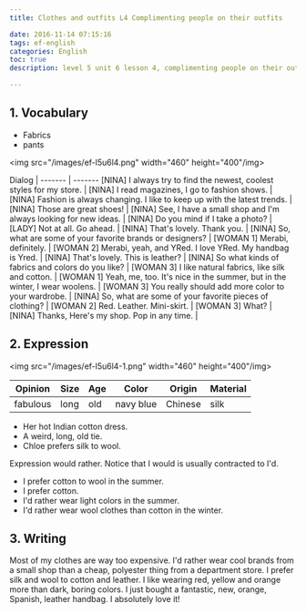 ```yaml
---
title: Clothes and outfits L4 Complimenting people on their outfits

date: 2016-11-14 07:15:16
tags: ef-english
categories: English
toc: true
description: level 5 unit 6 lesson 4, complimenting people on their outfits

---
```


## 1. Vocabulary

- Fabrics
- pants 

<img src="/images/ef-l5u6l4.png" width="460" height="400"/img>

Dialog |
------- | -------
[NINA] I always try to find the newest, coolest styles for my store. |
[NINA] I read magazines, I go to fashion shows. |
[NINA] Fashion is always changing. I like to keep up with the latest trends. |
[NINA] Those are great shoes! |
[NINA] See, I have a small shop and I'm always looking for new ideas. |
[NINA] Do you mind if I take a photo? |
[LADY] Not at all. Go ahead. |
[NINA] That's lovely. Thank you. |
[NINA] So, what are some of your favorite brands or designers? |
[WOMAN 1] Merabi, definitely. |
[WOMAN 2] Merabi, yeah, and YRed. I love YRed. My handbag is Yred. |
[NINA] That's lovely. This is leather? |
[NINA] So what kinds of fabrics and colors do you like? |
[WOMAN 3] I like natural fabrics, like silk and cotton. |
[WOMAN 1] Yeah, me, too. It's nice in the summer, but in the winter, I wear woolens. |
[WOMAN 3] You really should add more color to your wardrobe. |
[NINA] So, what are some of your favorite pieces of clothing? |
[WOMAN 2] Red. Leather. Mini-skirt. |
[WOMAN 3] What? |
[NINA] Thanks, Here's my shop. Pop in any time. |

## 2. Expression

<img src="/images/ef-l5u6l4-1.png" width="460" height="400"/img>

Opinion | Size | Age | Color | Origin | Material
------- | ------- | ------- | ------- | ------- | -------
fabulous | long | old | navy blue | 	Chinese | silk

- Her hot Indian cotton dress.
- A weird, long, old tie.
- Chloe prefers silk to wool.

Expression would rather. Notice that I would is usually contracted to I'd.

- I prefer cotton to wool in the summer.
- I prefer cotton.
- I'd rather wear light colors in the summer.
- I'd rather wear wool clothes than cotton in the winter.

## 3. Writing

Most of my clothes are way too expensive. I'd rather wear cool brands from a small shop than a cheap, polyester thing from a department store. I prefer silk and wool to cotton and leather. I like wearing red, yellow and orange more than dark, boring colors. I just bought a fantastic, new, orange, Spanish, leather handbag. I absolutely love it!



